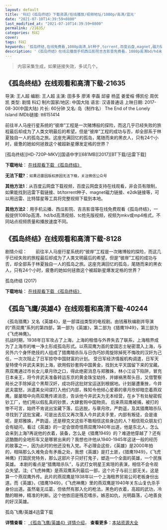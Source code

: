 ```yaml
---
layout: default
title: '科幻《孤岛终结》下载资源/在线播放/视频地址/1080p/高清/蓝光'
date: "2021-07-10T14:39:59+0800"
last_modified_at: "2021-07-10T14:39:59+0800"
permalink: /21635/
categories: 科幻
cover:
tags: 科幻
keywords: '孤岛终结,在线免费看,1080p高清,bt种子,torrent,百度云盘,magnet,磁力链,迅雷下载资源'
description: '《孤岛终结》在线云播放手机西瓜影院吉吉影音免费看，1080p高清bd/hd未删减完整版和tc抢先枪版，mkv/mp4格式，附带bt/torrent种子、magnet/磁力链、百度云盘、网盘资源迅雷下载链接'
---
```


>内容采集生成，如果链接失效，多试几个。


## 《孤岛终结》在线观看和高清下载-21635

导演: 王人超 编剧: 王人超 主演: 田多多 廖浠 李磊 邱睿 杨蓝 姜爱榕 傅凯伦 周优凯 类型: 剧情 科幻 制片国家/地区: 中国大陆 语言: 汉语普通话 上映日期: 2017-08-30(中国大陆) 片长: 60分钟 又名: 岛（制作名） The End of the Lonely Island IMDb链接: tt6151414

前往半人马座行星系统的“彼岸”工程是一次赌博般的探险，而这几乎已经失败的旅程最后却成为了人类文明最后的希望。但是“彼岸”工程的成功与否，却全部系于林夏独自一人的孤岛之旅。这座充满回忆的孤岛，尾随而来的黑衣人，只有24个小时，疲惫的她如何拯救这个被超新星爆发定格的世界？


[孤岛终结][HD-720P-MKV][国语中字][681MB][2017][BT下载/迅雷下载]

**下载地址**： [在线观看下载 《孤岛终结》](https://www.btdx8.com/torrent/gdzj_2017.html) 


**无法下载?**：`如果迅雷因版权原因无法下载，关注微信公众号 `

**其他方法1**：从百度云网盘下载视频，百度云网盘支持在线观看，非会员有限制，如果能找到迅雷下载链接、bt/torrent种子、magnet磁力链接、e2dk链接等，可以用迅雷、比特彗星等工具将完整视频下载到本地。

**其他方法2**：用手机云播、西瓜影院、吉吉影音等在线免费观看《孤岛终结》，一般提供1080p高清、hd/bd高清视频、tc抢先版视频，视频为mkv或mp4格式，不同站点视频质量和播放速度不同。


## 《孤岛终结》在线观看和高清下载-8128

剧情介绍：　　前往半人马座行星系统的“彼岸”工程是一次赌博般的探险，而这几乎已经失败的旅程最后却成为了人类文明最后的希望。但是“彼岸”工程的成功与否，却全部系于林夏独自一人的孤岛之旅。这座充满回忆的孤岛，尾随而来的黑衣人，只有24个小时，疲惫的她如何拯救这个被超新星爆发定格的世界？


孤岛终结 (2017)

**下载地址**： [在线观看下载 《孤岛终结》](https://www.btbtdy.me/btdy/dy11533.html) 


## 《孤岛飞鹰/英雄4》在线观看和高清下载-40244

《孤岛猎鹰》又名《英雄4》，是一部谍战类型的电视剧。由钱雁秋编剧并导演的“燕双鹰”系列的第四部，第一部为《英雄》，第二部为《猎鹰1949》，第三部为《飞虎神鹰》。<br />抗战时期，1938年日军攻占了上海，上海的租借与外界失去了联系，上海租界成为了上海市的唯一净土形成孤岛形式。以燕双鹰为首的爱国志士秘密潜入上海，与另外六个身怀绝技的人组成了猎鹰暗杀队与日伪巧妙周旋除掉死不悔改的汉奸为己任，一次次阻止了日军掠夺中国财富的计划。 受日军经济情报机构调遣，日军天皇特使今井武夫来到上海，欲用假钞套购中国黄金，找到太平天国留下来的宝藏。燕双鹰通过市长女儿章月欣之口，得此绝密消息与郑雅姝，林小江设下陷阱，冒充日本亲王，将今井武夫准备转运东京的黄金珠宝劫持，并嫁祸黑帮头目，又借警察局长之手除掉这个黑帮汉奸，成功将这批财宝运送到根据地。计划屡遭重挫，今井武夫震怒，派遣美女间谍打入他们内部，殊知令他倾心爱慕的章月欣却暗恋着燕双鹰，屡屡暗中向燕双鹰传递消息，告诉他今井武夫为无本经营，在乡下有处秘密假钞工厂，他们用以假乱真的钞票，大肆套购中国物资。 后来燕双鹰被捕，被打的惨不可言，始终不肯说出宝藏下落，后逃脱，与章月欣，严韵遥，及其猎鹰暗杀队寻找到了这批宝藏，可是出去后又再次落入今井武夫手里，内部有叛徒，会是谁呢，是郑雅姝，严韵遥，还是穆克文这些不敢相信这些身边的人？相信观众朋友们会有疑问，看过《英雄》的一定会很奇怪燕双鹰1940年出道，他是东北人，怎么会来到上海?再说他的衣着，装备，怎么是《猎鹰1949》的？难道他穿越了？还有这酷酷的全地形车又是哪冒出来的？我想也许他从1940-1945年这谜一般的经历的故事之一，因为此时的他还没有入党。不必理会这些，《英雄》是2000年拍的，相隔那么久难免会有矛盾之处，我想《英雄》是打土匪，《猎鹰1949》，《飞虎神鹰》打国民党特务，那么这部片子只好打鬼子，塑造一个全面的英雄，一个民族英雄。 本剧的看点是“猎鹰暗杀队”，与武打女明星王紫瑄的表演，相信不会令观众失望。注;《飞虎神鹰》是燕双鹰系列最后一部，这个片子与前三部无关。这是算一个燕双鹰外传。此片的燕双鹰是1938年以一个上海租界贸易公司老板身份出道。而《英雄》，《猎鹰1949》，《飞虎神鹰》里的燕双鹰是1940年关东山复仇杀手身份出道。虽然毫无瓜葛，但依然有那入化的枪法，黑色的衣着，高超的武功，冷酷的眼神，精准的判断。这个他依旧是残忍嗜杀，嫉恶如仇，光明磊落，心地善良的好汉英雄。


孤岛飞鹰/英雄4迅雷下载

**详情查看**： [《孤岛飞鹰/英雄4》详情介绍](/movie/40244/)， **查看更多**：[本站资源大全](/movie/t/all/)

